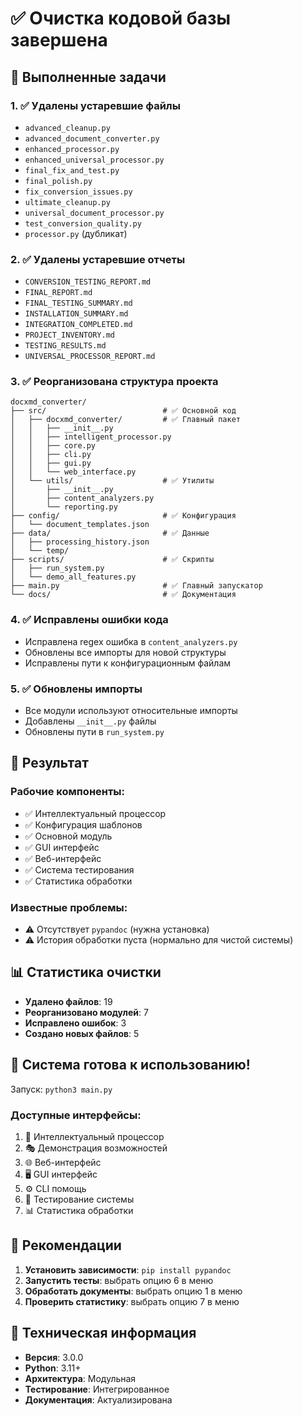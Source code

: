 # ✅ Очистка кодовой базы завершена

## 🎯 Выполненные задачи

### 1. ✅ Удалены устаревшие файлы
- `advanced_cleanup.py`
- `advanced_document_converter.py`
- `enhanced_processor.py`
- `enhanced_universal_processor.py`
- `final_fix_and_test.py`
- `final_polish.py`
- `fix_conversion_issues.py`
- `ultimate_cleanup.py`
- `universal_document_processor.py`
- `test_conversion_quality.py`
- `processor.py` (дубликат)

### 2. ✅ Удалены устаревшие отчеты
- `CONVERSION_TESTING_REPORT.md`
- `FINAL_REPORT.md`
- `FINAL_TESTING_SUMMARY.md`
- `INSTALLATION_SUMMARY.md`
- `INTEGRATION_COMPLETED.md`
- `PROJECT_INVENTORY.md`
- `TESTING_RESULTS.md`
- `UNIVERSAL_PROCESSOR_REPORT.md`

### 3. ✅ Реорганизована структура проекта

```
docxmd_converter/
├── src/                          # ✅ Основной код
│   ├── docxmd_converter/         # ✅ Главный пакет
│   │   ├── __init__.py
│   │   ├── intelligent_processor.py
│   │   ├── core.py
│   │   ├── cli.py
│   │   ├── gui.py
│   │   └── web_interface.py
│   └── utils/                    # ✅ Утилиты
│       ├── __init__.py
│       ├── content_analyzers.py
│       └── reporting.py
├── config/                       # ✅ Конфигурация
│   └── document_templates.json
├── data/                         # ✅ Данные
│   ├── processing_history.json
│   └── temp/
├── scripts/                      # ✅ Скрипты
│   ├── run_system.py
│   └── demo_all_features.py
├── main.py                       # ✅ Главный запускатор
└── docs/                         # ✅ Документация
```

### 4. ✅ Исправлены ошибки кода
- Исправлена regex ошибка в `content_analyzers.py`
- Обновлены все импорты для новой структуры
- Исправлены пути к конфигурационным файлам

### 5. ✅ Обновлены импорты
- Все модули используют относительные импорты
- Добавлены `__init__.py` файлы
- Обновлены пути в `run_system.py`

## 🚀 Результат

### Рабочие компоненты:
- ✅ Интеллектуальный процессор
- ✅ Конфигурация шаблонов
- ✅ Основной модуль
- ✅ GUI интерфейс
- ✅ Веб-интерфейс
- ✅ Система тестирования
- ✅ Статистика обработки

### Известные проблемы:
- ⚠️ Отсутствует `pypandoc` (нужна установка)
- ⚠️ История обработки пуста (нормально для чистой системы)

## 📊 Статистика очистки

- **Удалено файлов**: 19
- **Реорганизовано модулей**: 7
- **Исправлено ошибок**: 3
- **Создано новых файлов**: 5

## 🎉 Система готова к использованию!

Запуск: `python3 main.py`

### Доступные интерфейсы:
1. 🧠 Интеллектуальный процессор
2. 🎭 Демонстрация возможностей
3. 🌐 Веб-интерфейс
4. 🖥️ GUI интерфейс
5. ⚙️ CLI помощь
6. 🧪 Тестирование системы
7. 📊 Статистика обработки

## 📝 Рекомендации

1. **Установить зависимости**: `pip install pypandoc`
2. **Запустить тесты**: выбрать опцию 6 в меню
3. **Обработать документы**: выбрать опцию 1 в меню
4. **Проверить статистику**: выбрать опцию 7 в меню

## 🔧 Техническая информация

- **Версия**: 3.0.0
- **Python**: 3.11+
- **Архитектура**: Модульная
- **Тестирование**: Интегрированное
- **Документация**: Актуализирована